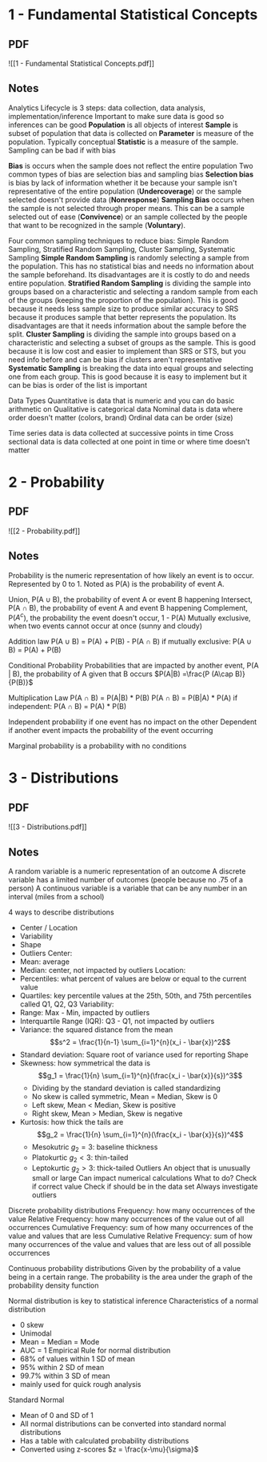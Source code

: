 # 1 - Fundamental Statistical Concepts 
## PDF 
![[1 - Fundamental Statistical Concepts.pdf]]

## Notes 
Analytics Lifecycle is 3 steps: data collection, data analysis, implementation/inference 
Important to make sure data is good so inferences can be good
**Population** is all objects of interest
**Sample** is subset of population that data is collected on 
**Parameter** is measure of the population. Typically conceptual 
**Statistic** is a measure of the sample. 
Sampling can be bad if with bias

**Bias** is occurs when the sample does not reflect the entire population
Two common types of bias are selection bias and sampling bias
**Selection bias** is bias by lack of information whether it be because your sample isn't representative of the entire population (**Undercoverage**) or the sample selected doesn't provide data (**Nonresponse**)
**Sampling Bias** occurs when the sample is not selected through proper means. This can be a sample selected out of ease (**Convivence**) or an sample collected by the people that want to be recognized in the sample (**Voluntary**).

Four common sampling techniques to reduce bias: Simple Random Sampling, Stratified Random Sampling, Cluster Sampling, Systematic Sampling
**Simple Random Sampling** is randomly selecting a sample from the population. This has no statistical bias and needs no information about the sample beforehand. Its disadvantages are it is costly to do and needs entire population. 
**Stratified Random Sampling** is dividing the sample into groups based on a characteristic and selecting a random sample from each of the groups (keeping the proportion of the population). This is good because it needs less sample size to produce similar accuracy to SRS because it produces sample that better represents the population. Its disadvantages are that it needs information about the sample before the split. 
**Cluster Sampling** is dividing the sample into groups based on a characteristic and selecting a subset of groups as the sample. This is good because it is low cost and easier to implement than SRS or STS, but you need info before and can be bias if clusters aren't representative
**Systematic Sampling** is breaking the data into equal groups and selecting one from each group. This is good because it is easy to implement but it can be bias is order of the list is important

Data Types
Quantitative is data that is numeric and you can do basic arithmetic on
Qualitative is categorical data
Nominal data is data where order doesn't matter (colors, brand)
Ordinal data can be order (size)

Time series data is data collected at successive points in time
Cross sectional data is data collected at one point in time  or where time doesn't matter 

# 2 - Probability
## PDF 
![[2 - Probability.pdf]]
## Notes
Probability is the numeric representation of how likely an event is to occur. Represented by 0 to 1. Noted as P(A) is the probability of event A.

Union, P(A $\cup$ B), the probability of event A or event B happening 
Intersect, P(A $\cap$ B), the probability of event A and event B happening
Complement, P($A^c$), the probability the event doesn't occur, 1 - P(A)
Mutually exclusive, when two events cannot occur at once (sunny and cloudy)

Addition law
P(A $\cup$ B) = P(A) + P(B) - P(A $\cap$ B)
if mutually exclusive: 
P(A $\cup$ B) = P(A) + P(B)

Conditional Probability 
Probabilities that are impacted by another event, P(A | B), the probability of A given that B occurs $P(A|B) =\frac{P (A\cap B)}{P(B)}$

Multiplication Law
P(A $\cap$ B) = P(A|B) * P(B)
P(A $\cap$ B) = P(B|A) * P(A)
if independent:
P(A $\cap$ B) = P(A) * P(B)

Independent probability if one event has no impact on the other 
Dependent if another event impacts the probability of the event occurring

Marginal probability is a probability with no conditions 
# 3 - Distributions
## PDF 
![[3 - Distributions.pdf]]
## Notes
A random variable is a numeric representation of an outcome
A discrete variable has a limited number of outcomes (people because no .75 of a person)
A continuous variable is a variable that can be any number in an interval (miles from a school)

4 ways to describe distributions
- Center / Location
- Variability 
- Shape
- Outliers 
Center:
- Mean: average
- Median: center, not impacted by outliers
Location:
- Percentiles: what percent of values are below or equal to the current value
- Quartiles: key percentile values at the 25th, 50th, and 75th percentiles called Q1, Q2, Q3
Variability:
- Range: Max - Min, impacted by outliers
- Interquartile Range (IQR): Q3 - Q1, not impacted by outliers
- Variance: the squared distance from the mean $$s^2 = \frac{1}{n-1} \sum_{i=1}^{n}(x_i - \bar{x})^2$$
- Standard deviation: Square root of variance used for reporting
Shape
- Skewness: how symmetrical the data is $$g_1 = \frac{1}{n} \sum_{i=1}^{n}(\frac{x_i - \bar{x}}{s})^3$$
	- Dividing by the standard deviation is called standardizing
	- No skew is called symmetric, Mean = Median, Skew is 0
	- Left skew, Mean < Median, Skew is positive
	- Right skew, Mean > Median, Skew is negative
- Kurtosis: how thick the tails are
$$g_2 = \frac{1}{n} \sum_{i=1}^{n}(\frac{x_i - \bar{x}}{s})^4$$
	- Mesokutric $g_2 = 3$: baseline thickness
	- Platokurtic $g_2 < 3$: thin-tailed
	- Leptokurtic $g_2 > 3$: thick-tailed
Outliers
An object that is unusually small or large 
Can impact numerical calculations
What to do?
	Check if correct value
	Check if should be in the data set 
	Always investigate outliers

Discrete probability distributions
Frequency: how many occurrences of the value
Relative Frequency: how many occurrences of the value out of all occurrences 
Cumulative Frequency: sum of how many occurrences of the value and values that are less
Cumulative Relative Frequency: sum of how many occurrences of the value and values that are less out of all possible occurrences 

Continuous probability distributions
Given by the probability of a value being in a certain range.
The probability is the area under the graph of the probability density function
 
Normal distribution is key to statistical inference
Characteristics of a normal distribution
 - 0 skew
 - Unimodal
 - Mean = Median = Mode
 - AUC = 1
Empirical Rule for normal distribution
- 68% of values within 1 SD of mean
- 95% within 2 SD of mean
- 99.7% within 3 SD of mean
- mainly used for quick rough analysis

Standard Normal
- Mean of 0 and SD of 1 
- All normal distributions can be converted into standard normal distributions
- Has a table with calculated probability distributions 
- Converted using z-scores $z = \frac{x-\mu}{\sigma}$